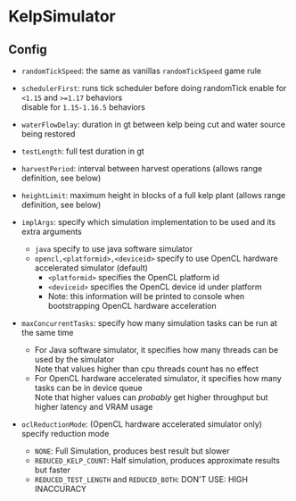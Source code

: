 # KelpSimulator

## Config
- `randomTickSpeed`: the same as vanillas `randomTickSpeed` game rule
- `schedulerFirst`: runs tick scheduler before doing randomTick
  enable for `<1.15` and `>=1.17` behaviors  
  disable for `1.15-1.16.5` behaviors
- `waterFlowDelay`: duration in gt between kelp being cut and water source being restored
- `testLength`: full test duration in gt
- `harvestPeriod`: interval between harvest operations (allows range definition, see below)
- `heightLimit`: maximum height in blocks of a full kelp plant (allows range definition, see below)

- `implArgs`: specify which simulation implementation to be used and its extra arguments
  - `java` specify to use java software simulator
  - `opencl,<platformid>,<deviceid>` specify to use OpenCL hardware accelerated simulator (default)
    - `<platformid>` specifies the OpenCL platform id
    - `<deviceid>` specifies the OpenCL device id under platform
    - Note: this information will be printed to console when bootstrapping OpenCL hardware acceleration
- `maxConcurrentTasks`: specify how many simulation tasks can be run at the same time
  - For Java software simulator, it specifies how many threads can be used by the simulator  
    Note that values higher than cpu threads count has no effect
  - For OpenCL hardware accelerated simulator, it specifies how many tasks can be in device queue  
    Note that higher values can *probably* get higher throughput but higher latency and VRAM usage
- `oclReductionMode`: (OpenCL hardware accelerated simulator only) specify reduction mode
  - `NONE`: Full Simulation, produces best result but slower
  - `REDUCED_KELP_COUNT`: Half simulation, produces approximate results but faster
  - `REDUCED_TEST_LENGTH` and `REDUCED_BOTH`: DON'T USE: HIGH INACCURACY

